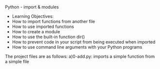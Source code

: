 Python - import & modules
 - Learning Objectives:
 - How to import functions from another file
 - How to use imported functions
 - How to create a module
 - How to use the built-in function dir()
 - How to prevent code in your script from being executed when imported
 - How to use command line arguments with your Python programs

The project files are as follows:
 a)0-add.py: imports a simple function from a simple file 

